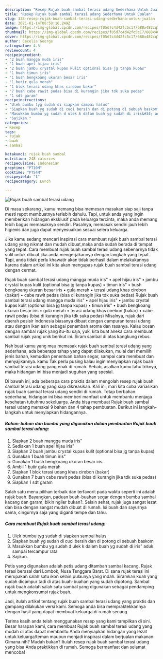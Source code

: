 ```yaml
---
description: "Resep Rujak buah sambal terasi udang Sederhana Untuk Jualan"
title: "Resep Rujak buah sambal terasi udang Sederhana Untuk Jualan"
slug: 338-resep-rujak-buah-sambal-terasi-udang-sederhana-untuk-jualan
date: 2021-01-14T00:58:10.249Z
image: https://img-global.cpcdn.com/recipes/f05d7c4d42fc5c17/680x482cq70/rujak-buah-sambal-terasi-udang-foto-resep-utama.jpg
thumbnail: https://img-global.cpcdn.com/recipes/f05d7c4d42fc5c17/680x482cq70/rujak-buah-sambal-terasi-udang-foto-resep-utama.jpg
cover: https://img-global.cpcdn.com/recipes/f05d7c4d42fc5c17/680x482cq70/rujak-buah-sambal-terasi-udang-foto-resep-utama.jpg
author: Cecelia George
ratingvalue: 4.3
reviewcount: 4
recipeingredient:
- "2 buah mangga muda iris"
- "1 buah apel hijau iris"
- "2 buah jambu crystal kupas kulit optional bisa jg tanpa kupas"
- "1 buah timun iris"
- "1 bush bengkoang ukuran besar iris"
- "1 butir gula merah"
- "1 blok terasi udang khas cirebon bakar"
- "7 buah cabe rawit pedas bisa di kurangin jika tdk suka pedas"
- "1 sdt garam"
recipeinstructions:
- "Ulek bumbu tyg sudah di siapkan sampai halus"
- "Siapkan buah yg sudah di cuci bersih dan di potong di sebuah baskom"
- "Masukkan bumbu yg sudah d ulek k dalam buah yg sudah di iris&#34; aduk sampai tercampur rata"
- "Sajikan."
categories:
- Resep
tags:
- rujak
- buah
- sambal

katakunci: rujak buah sambal 
nutrition: 248 calories
recipecuisine: Indonesian
preptime: "PT10M"
cooktime: "PT54M"
recipeyield: "1"
recipecategory: Lunch

---
```



![Rujak buah sambal terasi udang](https://img-global.cpcdn.com/recipes/f05d7c4d42fc5c17/680x482cq70/rujak-buah-sambal-terasi-udang-foto-resep-utama.jpg)

Di masa  sekarang , kamu memang bisa memesan masakan siap saji tanpa mesti repot membuatnya terlebih dahulu. Tapi, untuk anda yang ingin memberikan hidangan eksklusif pada keluarga tercinta, maka anda memang lebih bagus memasaknya sendiri. Pasalnya, memasak sendiri jauh lebih higienis dan juga dapat menyesuaikan sesuai selera keluarga.

Jika kamu sedang mencari inspirasi cara membuat rujak buah sambal terasi udang yang nikmat dan mudah dibuat,maka anda sudah berada di tempat yang tepat. Cara membuat rujak buah sambal terasi udang  sebenarnya tidak sulit untuk dibuat jika anda mengerjakannya dengan langkah yang tepat. Tapi, anda tidak perlu khawatir akan tidak berhasil dalam melakukannya 
karena dalam artikel ini kita akan mengupas rujak buah sambal terasi udang dengan cermat.  

Rujak buah sambal terasi udang mangga muda iris&#34; • apel hijau iris&#34; • jambu crystal kupas kulit (optional bisa jg tanpa kupas) • timun iris&#34; • bush bengkoang ukuran besar iris • gula merah • terasi udang khas cirebon (bakar) • cabe rawit pedas (bisa di kurangin jika tdk suka pedas) Rujak buah sambal terasi udang mangga muda iris&#34; • apel hijau iris&#34; • jambu crystal kupas kulit (optional bisa jg tanpa kupas) • timun iris&#34; • bush bengkoang ukuran besar iris • gula merah • terasi udang khas cirebon (bakar) • cabe rawit pedas (bisa di kurangin jika tdk suka pedas) Misalnya, rujak dari daerah pesisir Indonesia biasanya dibuat dengan campuran terasi udang atau dengan ikan asin sebagai penambah aroma dan rasanya. Kalau bosan dengan sambal rujak yang itu-itu saja, yuk, kita buat aneka cara membuat sambal rujak yang unik berikut ini. Siram sambal di atas kangkung rebus.

Nah buat kamu yang mau memasak rujak buah sambal terasi udang yang sederhana, ada beberapa tahap yang dapat dilakukan, mulai dari memilih jenis bahan, kemudian penentuan bahan segar, sampai cara membuat dan menyajikannya. kamu Tak perlu pusing kalau ingin menyiapkan rujak buah sambal terasi udang yang enak di rumah. Sebab, asalkan kamu  tahu triknya, maka hidangan ini bisa menjadi suguhan yang spesial.

Di bawah ini, ada beberapa cara praktis  dalam mengolah resep rujak buah sambal terasi udang yang siap dikreasikan. Kali ini, mari kita coba variasikan rujak buah sambal terasi udang sendiri di rumah. Tetap berbahan sederhana, hidangan ini bisa memberi manfaat untuk membantu menjaga kesehatan tubuhmu sekeluarga. Anda bisa membuat Rujak buah sambal terasi udang memakai 9 bahan dan 4 tahap pembuatan. Berikut ini langkah-langkah untuk menyiapkan hidangannya.

<!--inarticleads1-->

##### Bahan-bahan dan bumbu yang digunakan dalam pembuatan Rujak buah sambal terasi udang:

1. Siapkan 2 buah mangga muda iris&#34;
1. Sediakan 1 buah apel hijau iris&#34;
1. Siapkan 2 buah jambu crystal kupas kulit (optional bisa jg tanpa kupas)
1. Gunakan 1 buah timun iris&#34;
1. Gunakan 1 bush bengkoang ukuran besar iris
1. Ambil 1 butir gula merah
1. Siapkan 1 blok terasi udang khas cirebon (bakar)
1. Gunakan 7 buah cabe rawit pedas (bisa di kurangin jika tdk suka pedas)
1. Siapkan 1 sdt garam


Salah satu menu pilihan terbaik dan terfavorit pada waktu seperti ini adalah rujak buah. Bayangkan, paduan buah-buahan segar dengan bumbu sambal kacang dan garam, bikin ngiler bukan?. Selain sehat, rujak juga sangat lezat dan bisa dengan sangat mudah dibuat di rumah. Isi buah dan sayurnya sama, cingurnya saja yang diganti tempe dan tahu. 

<!--inarticleads2-->

##### Cara membuat Rujak buah sambal terasi udang:

1. Ulek bumbu tyg sudah di siapkan sampai halus
1. Siapkan buah yg sudah di cuci bersih dan di potong di sebuah baskom
1. Masukkan bumbu yg sudah d ulek k dalam buah yg sudah di iris&#34; aduk sampai tercampur rata
1. Sajikan.


Petis yang digunakan adalah petis udang ditambah sambal kacang. Rujak terasi berasal dari Lombok, Nusa Tenggara Barat. Di sana rujak terasi ini merupakan salah satu ikon selain pulaunya yang indah. Siramkan kuah yang sudah dicampur tadi di atas buah-buahan yang sudah dipotong. Sambal rujak buah adalah salah satu sambal yang digunakan sebagai pendamping untuk mengkonsumsi rujak buah. 

Jadi, itulah artikel tentang  rujak buah sambal terasi udang  yang praktis dan gampang dilakukan versi kami. Semoga anda bisa mempraktekkannya dengan hasil yang dapat membuat keluarga di rumah senang. 

Terima kasih anda telah menggunakan resep yang kami tampilkan di sini. Besar harapan kami, cara membuat  Rujak buah sambal terasi udang yang mudah di atas dapat membantu Anda menyiapkan hidangan yang lezat untuk keluarga/teman maupun menjadi inspirasi dalam berjualan makanan. Gimana nih? Mudah bukan? Itulah resep rujak buah sambal terasi udang yang bisa Anda praktikkan di rumah. Semoga bermanfaat dan selamat mencoba!

